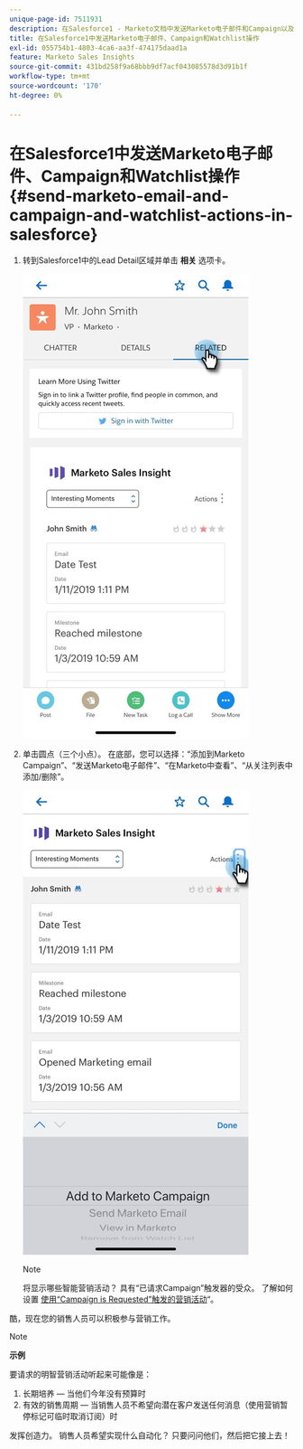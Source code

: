 ```yaml
---
unique-page-id: 7511931
description: 在Salesforce1 - Marketo文档中发送Marketo电子邮件和Campaign以及Watchlist操作 — 产品文档
title: 在Salesforce1中发送Marketo电子邮件、Campaign和Watchlist操作
exl-id: 055754b1-4803-4ca6-aa3f-474175daad1a
feature: Marketo Sales Insights
source-git-commit: 431bd258f9a68bbb9df7acf043085578d3d91b1f
workflow-type: tm+mt
source-wordcount: '170'
ht-degree: 0%

---
```


# 在Salesforce1中发送Marketo电子邮件、Campaign和Watchlist操作 {#send-marketo-email-and-campaign-and-watchlist-actions-in-salesforce}

1. 转到Salesforce1中的Lead Detail区域并单击 **相关** 选项卡。

   ![](assets/one-1.png)

1. 单击圆点（三个小点）。 在底部，您可以选择：“添加到Marketo Campaign”、“发送Marketo电子邮件”、“在Marketo中查看”、“从关注列表中添加/删除”。

   ![](assets/two-1.png)

   >[!NOTE]
   >
   >将显示哪些智能营销活动？ 具有“已请求Campaign”触发器的受众。 了解如何设置 [使用“Campaign is Requested”触发的营销活动](/help/marketo/product-docs/core-marketo-concepts/smart-campaigns/flow-actions/request-campaign.md)“。

酷，现在您的销售人员可以积极参与营销工作。

>[!NOTE]
>
>**示例**
>
>要请求的明智营销活动听起来可能像是：
>
>1. 长期培养 — 当他们今年没有预算时
>1. 有效的销售周期 — 当销售人员不希望向潜在客户发送任何消息（使用营销暂停标记可临时取消订阅）时
>
>发挥创造力。 销售人员希望实现什么自动化？ 只要问问他们，然后把它接上去！
